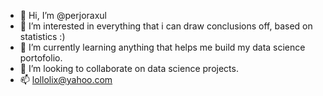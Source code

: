 - 👋 Hi, I’m @perjoraxul
- 👀 I’m interested in everything that i can draw conclusions off, based on statistics :)
- 🌱 I’m currently learning anything that helps me build my data science portofolio.
- 💞️ I’m looking to collaborate on data science projects.
- 📫 lollolix@yahoo.com

<!---
perjoraxul/perjoraxul is a ✨ special ✨ repository because its `README.md` (this file) appears on your GitHub profile.
You can click the Preview link to take a look at your changes.
--->
